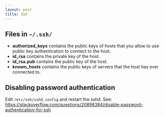 ```yaml
---
layout: post
title: SSH
---
```


## Files in `~/.ssh/`

* **authorized_keys** contains the public keys of hosts that you allow to use public key authentication to connect to the host.
* **id_rsa** contains the private key of the host.
* **id_rsa.pub** contains the public key of the host.
* **known_hosts** contains the public keys of servers that the host has ever connected to.

## Disabling password authentication

Edit `/etc/ssh/sshd_config` and restart the sshd. See: <https://stackoverflow.com/questions/20898384/disable-password-authentication-for-ssh>

